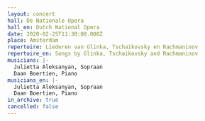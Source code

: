 ```yaml
---
layout: concert
hall: De Nationale Opera
hall_en: Dutch National Opera
date: 2020-02-25T11:30:00.000Z
place: Amsterdam
repertoire: Liederen van Glinka, Tschaikovsky en Rachmaninov
repertoire_en: Songs by Glinka, Tschaikovsky and Rachmaninov
musicians: |-
  Julietta Aleksanyan, Sopraan
  Daan Boertien, Piano
musicians_en: |-
  Julietta Aleksanyan, Sopraan
  Daan Boertien, Piano
in_archive: true
cancelled: false
---
```

